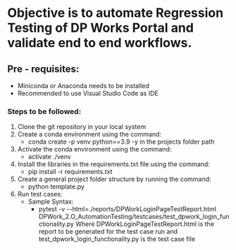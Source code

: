 # Objective is to automate Regression Testing of DP Works Portal and validate end to end workflows.

## Pre - requisites:
- Miniconda or Anaconda needs to be installed
- Recommended to use Visual Studio Code as IDE

### Steps to be followed:
1. Clone the git repository in your local system
2. Create a conda environment using the command:
    - conda create -p venv python==3.9 -y in the projects folder path
3. Activate the conda environment using the command:
    - activate ./venv
4. Install the libraries in the requirements.txt file using the command:
    - pip install -r requirements.txt
5. Create a general project folder structure by running the command:
    - python template.py
6. Run test cases:
   - Sample Syntax:
        - pytest -v --html=./reports/DPWorkLoginPageTestReport.html DPWork_2.O_AutomationTesting/testcases/test_dpwork_login_functionality.py
    Where DPWorkLoginPageTestReport.html is the report to be generated for the test case run and
    test_dpwork_login_functionality.py is the test case file
